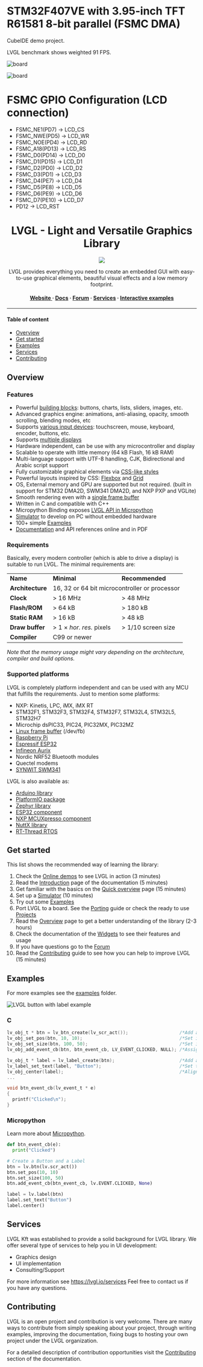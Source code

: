 # STM32F407VE with 3.95-inch TFT R61581 8-bit parallel (FSMC DMA)

CubeIDE demo project.

LVGL benchmark shows weighted 91 FPS.

![board](/Pictures/board.jpg)

![board](/Pictures/stm32f407vet6.png)

# FSMC GPIO Configuration (LCD connection)
  
+  	FSMC_NE1(PD7) -> LCD_CS
+	FSMC_NWE(PD5) -> LCD_WR
+	FSMC_NOE(PD4) -> LCD_RD
+	FSMC_A18(PD13) -> LCD_RS
+	FSMC_D0(PD14) -> LCD_D0
+	FSMC_D1(PD15) -> LCD_D1
+	FSMC_D2(PD0) -> LCD_D2
+	FSMC_D3(PD1) -> LCD_D3
+	FSMC_D4(PE7) -> LCD_D4
+	FSMC_D5(PE8) -> LCD_D5
+	FSMC_D6(PE9) -> LCD_D6
+	FSMC_D7(PE10) -> LCD_D7
+	PD12 -> LCD_RST

<h1 align="center"> LVGL - Light and Versatile Graphics Library</h1>

<p align="center">
<img src="https://lvgl.io/assets/images/lvgl_widgets_demo.gif">
</p>

<p align="center">
LVGL provides everything you need to create an embedded GUI with easy-to-use graphical elements, beautiful visual effects and a low memory footprint.
</p>

<h4 align="center">
<a href="https://lvgl.io">Website </a> &middot;
<a href="https://docs.lvgl.io/">Docs</a> &middot;
<a href="https://forum.lvgl.io">Forum</a>  &middot;
<a href="https://lvgl.io/services">Services</a>  &middot;
<a href="https://docs.lvgl.io/master/examples.html">Interactive examples</a>
</h4>



---

#### Table of content
- [Overview](#overview)
- [Get started](#get-started)
- [Examples](#examples)
- [Services](#services)
- [Contributing](#contributing)

## Overview
### Features
* Powerful [building blocks](https://docs.lvgl.io/master/widgets/index.html): buttons, charts, lists, sliders, images, etc.
* Advanced graphics engine: animations, anti-aliasing, opacity, smooth scrolling, blending modes, etc
* Supports [various input devices](https://docs.lvgl.io/master/overview/indev.html): touchscreen, mouse, keyboard, encoder, buttons, etc.
* Supports [multiple displays](https://docs.lvgl.io/master/overview/display.html)
* Hardware independent, can be use with any microcontroller and display
* Scalable to operate with little memory (64 kB Flash, 16 kB RAM)
* Multi-language support with UTF-8 handling, CJK, Bidirectional and Arabic script support
* Fully customizable graphical elements via [CSS-like styles](https://docs.lvgl.io/master/overview/style.html)
* Powerful layouts inspired by CSS: [Flexbox](https://docs.lvgl.io/master/layouts/flex.html) and [Grid](https://docs.lvgl.io/master/layouts/grid.html)
* OS, External memory and GPU are supported but not required. (built in support for STM32 DMA2D, SWM341 DMA2D, and NXP PXP and VGLite)
* Smooth rendering even with a [single frame buffer](https://docs.lvgl.io/master/porting/display.html)
* Written in C and compatible with C++
* Micropython Binding exposes [LVGL API in Micropython](https://blog.lvgl.io/2019-02-20/micropython-bindings)
* [Simulator](https://docs.lvgl.io/master/get-started/platforms/pc-simulator.html) to develop on PC without embedded hardware
* 100+ simple [Examples](https://github.com/lvgl/lvgl/tree/master/examples)
* [Documentation](http://docs.lvgl.io/) and API references online and in PDF

### Requirements
Basically, every modern controller (which is able to drive a display) is suitable to run LVGL. The minimal requirements are:
<table>
  <tr>
    <td> <strong>Name</strong> </td>
    <td><strong>Minimal</strong></td>
    <td><strong>Recommended</strong></td>
  </tr>
  <tr>
    <td><strong>Architecture</strong></td>
    <td colspan="2">16, 32 or 64 bit microcontroller or processor</td>
  </tr>
  <tr>
    <td> <strong>Clock</strong></td>
    <td> &gt; 16 MHz </td>
    <td> &gt; 48 MHz</td>
  </tr>

  <tr>
    <td> <strong>Flash/ROM</strong></td>
    <td> &gt; 64 kB </td>
    <td> &gt; 180 kB</td>
  </tr>

  <tr>
    <td> <strong>Static RAM</strong></td>
    <td> &gt; 16 kB </td>
    <td> &gt; 48 kB</td>
  </tr>

  <tr>
    <td> <strong>Draw buffer</strong></td>
    <td> &gt; 1 &times; <em>hor. res.</em> pixels </td>
    <td> &gt; 1/10 screen size </td>
  </tr>

  <tr>
    <td> <strong>Compiler</strong></td>
    <td colspan="2"> C99 or newer </td>
  </tr>
</table>

*Note that the memory usage might vary depending on the architecture, compiler and build options.*

### Supported platforms
LVGL is completely platform independent and can be used with any MCU that fulfills the requirements.
Just to mention some platforms:
- NXP: Kinetis, LPC, iMX, iMX RT
- STM32F1, STM32F3, STM32F4, STM32F7, STM32L4, STM32L5, STM32H7
- Microchip dsPIC33, PIC24, PIC32MX, PIC32MZ
- [Linux frame buffer](https://blog.lvgl.io/2018-01-03/linux_fb) (/dev/fb)
- [Raspberry Pi](https://github.com/lvgl/lv_port_linux_frame_buffer)
- [Espressif ESP32](https://github.com/lvgl/lv_port_esp32)
- [Infineon Aurix](https://github.com/lvgl/lv_port_aurix)
- Nordic NRF52 Bluetooth modules
- Quectel modems
- [SYNWIT SWM341](http://www.synwit.cn/)

LVGL is also available as:
- [Arduino library](https://docs.lvgl.io/master/get-started/platforms/arduino.html)
- [PlatformIO package](https://registry.platformio.org/libraries/lvgl/lvgl)
- [Zephyr library](https://docs.zephyrproject.org/latest/reference/kconfig/CONFIG_LVGL.html)
- [ESP32 component](https://docs.lvgl.io/master/get-started/platforms/espressif.html)
- [NXP MCUXpresso component](https://www.nxp.com/design/software/embedded-software/lvgl-open-source-graphics-library:LITTLEVGL-OPEN-SOURCE-GRAPHICS-LIBRARY)
- [NuttX library](https://docs.lvgl.io/master/get-started/os/nuttx.html)
- [RT-Thread RTOS](https://docs.lvgl.io/master/get-started/os/rt-thread.html)


## Get started
This list shows the recommended way of learning the library:
1. Check the [Online demos](https://lvgl.io/demos) to see LVGL in action (3 minutes)
2. Read the [Introduction](https://docs.lvgl.io/master/intro/index.html) page of the documentation (5 minutes)
3. Get familiar with the basics on the [Quick overview](https://docs.lvgl.io/master/get-started/quick-overview.html) page (15 minutes)
4. Set up a [Simulator](https://docs.lvgl.io/master/get-started/platforms/pc-simulator.html) (10 minutes)
5. Try out some [Examples](https://github.com/lvgl/lvgl/tree/master/examples)
6. Port LVGL to a board. See the [Porting](https://docs.lvgl.io/master/porting/index.html) guide or check the ready to use [Projects](https://github.com/lvgl?q=lv_port_)
7. Read the [Overview](https://docs.lvgl.io/master/overview/index.html) page to get a better understanding of the library (2-3 hours)
8. Check the documentation of the [Widgets](https://docs.lvgl.io/master/widgets/index.html) to see their features and usage
9. If you have questions go to the [Forum](http://forum.lvgl.io/)
10. Read the [Contributing](https://docs.lvgl.io/master/CONTRIBUTING.html) guide to see how you can help to improve LVGL (15 minutes)

## Examples

For more examples see the [examples](https://github.com/lvgl/lvgl/tree/master/examples) folder.

![LVGL button with label example](https://github.com/lvgl/lvgl/raw/master/docs/misc/btn_example.png)

### C
```c
lv_obj_t * btn = lv_btn_create(lv_scr_act());                   /*Add a button to the current screen*/
lv_obj_set_pos(btn, 10, 10);                                    /*Set its position*/
lv_obj_set_size(btn, 100, 50);                                  /*Set its size*/
lv_obj_add_event_cb(btn, btn_event_cb, LV_EVENT_CLICKED, NULL); /*Assign a callback to the button*/

lv_obj_t * label = lv_label_create(btn);                        /*Add a label to the button*/
lv_label_set_text(label, "Button");                             /*Set the labels text*/
lv_obj_center(label);                                           /*Align the label to the center*/
...

void btn_event_cb(lv_event_t * e)
{
  printf("Clicked\n");
}
```
### Micropython
Learn more about [Micropython](https://docs.lvgl.io/master/get-started/bindings/micropython.html).
```python
def btn_event_cb(e):
  print("Clicked")

# Create a Button and a Label
btn = lv.btn(lv.scr_act())
btn.set_pos(10, 10)
btn.set_size(100, 50)
btn.add_event_cb(btn_event_cb, lv.EVENT.CLICKED, None)

label = lv.label(btn)
label.set_text("Button")
label.center()
```

## Services
LVGL Kft was established to provide a solid background for LVGL library. We offer several type of services to help you in UI development:
- Graphics design
- UI implementation
- Consulting/Support

For more information see https://lvgl.io/services
Feel free to contact us if you have any questions.


## Contributing
LVGL is an open project and contribution is very welcome. There are many ways to contribute from simply speaking about your project, through writing examples, improving the documentation, fixing bugs to hosting your own project under the LVGL organization.

For a detailed description of contribution opportunities visit the [Contributing](https://docs.lvgl.io/master/CONTRIBUTING.html) section of the documentation.

